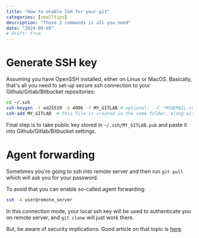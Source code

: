 ```yaml
---
title: "How to enable SSH for your git"
categories: [smalltips]
description: "Those 2 commands is all you need"
date: "2024-09-09"
# draft: true
---
```



# Generate SSH key
Assuming you have OpenSSH installed, either on Linux or MacOS.
Basically, that's all you need to set-up secure ssh connection to your Github/Gitlab/Bitbucket repositories:

```bash
cd ~/.ssh
ssh-keygen -t ed25519 -b 4096 -f MY_GITLAB # optional:  -C "MY@EMAIL.com" 
ssh-add MY_GITLAB  # this file is created in the same folder, along with MY_GITLAB.pub
```

Final step is to take public key stored in `~/.ssh/MY_GITLAB.pub` and paste it into Github/Gitlab/Bitbucket settings.


# Agent forwarding

Sometimes you're going to ssh into remote server and then run `git pull` which will ask you for your password.

To avoid that you can enable so-called agent forwarding:

```bash
ssh -A user@remote_server
```

In this connection mode, your local ssh key will be used to authenticate you on remote server, and `git clone` will just work there.

But, be aware of security implications. Good article on that topic is [here](https://smallstep.com/blog/ssh-agent-explained/).
